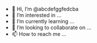 - 👋 Hi, I’m @abcdefggfedcba
- 👀 I’m interested in ...
- 🌱 I’m currently learning ...
- 💞️ I’m looking to collaborate on ...
- 📫 How to reach me ...

<!---
abcdefggfedcba/abcdefggfedcba is a ✨ special ✨ repository because its `README.md` (this file) appears on your GitHub profile.
You can click the Preview link to take a look at your changes.
--->
